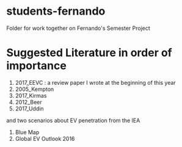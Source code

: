 # students-fernando
Folder for work together on Fernando's Semester Project

# Suggested Literature in order of importance
1. 2017_EEVC : a review paper I wrote at the beginning of this year
2. 2005_Kempton
3. 2017_Kirmas
4. 2012_Beer
5. 2017_Uddin

and two scenarios about EV penetration from the IEA

1. Blue Map
2. Global EV Outlook 2016 